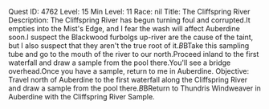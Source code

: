 Quest ID: 4762
Level: 15
Min Level: 11
Race: nil
Title: The Cliffspring River
Description: The Cliffspring River has begun turning foul and corrupted.It empties into the Mist's Edge, and I fear the wash will affect Auberdine soon.I suspect the Blackwood furbolgs up-river are the cause of the taint, but I also suspect that they aren't the true root of it.$B$BTake this sampling tube and go to the mouth of the river to our north.Proceed inland to the first waterfall and draw a sample from the pool there.You'll see a bridge overhead.Once you have a sample, return to me in Auberdine.
Objective: Travel north of Auberdine to the first waterfall along the Cliffspring River and draw a sample from the pool there.$B$BReturn to Thundris Windweaver in Auberdine with the Cliffspring River Sample.

